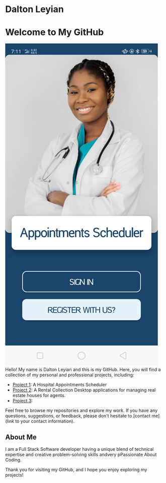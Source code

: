 # Dalton Leyian
# Welcome to My GitHub

![Dalton's Picture](https://github.com/Dalton-47/HOSPITAL-APPOINTMENT-APPLICATION-PROJECT/blob/master/image_one.png)
Hello! My name is Dalton Leyian and this is my GitHub. Here, you will find a collection of my personal and professional projects, including:

- [Project 1](https://github.com/Dalton-47/HOSPITAL-APPOINTMENT-APPLICATION-PROJECT): A Hospital Appointments Scheduler
- [Project 2](https://github.com/Dalton-47/RENTAL-MANAGEMENT-DESKTOP-APP): A Rental Collection Desktop applications for managing real estate houses for agents.
- [Project 3](https://github.com/Dalton-47/ENCRYPTION-TECHNIQUES-): 

Feel free to browse my repositories and explore my work. If you have any questions, suggestions, or feedback, please don't hesitate to [contact me](link to your contact information).

## About Me

I am a Full Stack Software developer having a unique blend of technical expertise and creative problem-solving skills andvery pPassionate About Coding.

Thank you for visiting my GitHub, and I hope you enjoy exploring my projects!
